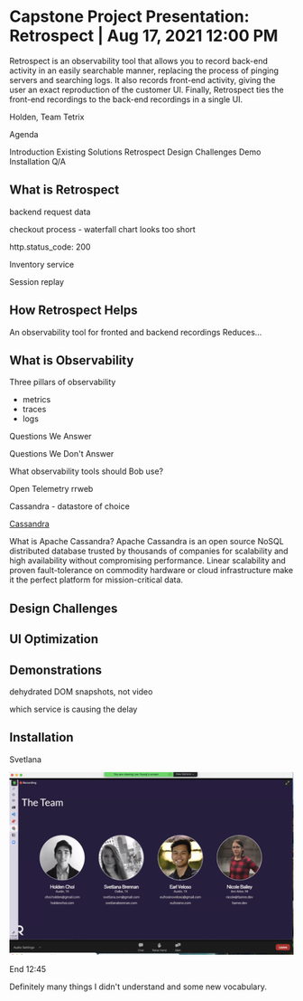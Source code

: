 # Capstone Project Presentation: Retrospect | Aug 17, 2021 12:00 PM

Retrospect is an observability tool that allows you to record back-end activity in an easily searchable manner, replacing the process of pinging servers and searching logs. It also records front-end activity, giving the user an exact reproduction of the customer UI. Finally, Retrospect ties the front-end recordings to the back-end recordings in a single UI.

Holden, Team Tetrix

Agenda

Introduction
Existing Solutions
Retrospect
Design Challenges
Demo
Installation
Q/A

## What is Retrospect

backend request data

checkout process - waterfall chart looks too short

http.status_code: 200

Inventory service

Session replay

## How Retrospect Helps

An observability tool for fronted and backend recordings
Reduces...

## What is Observability

Three pillars of observability

* metrics
* traces
* logs

Questions We Answer

Questions We Don't Answer

What observability tools should Bob use?

Open Telemetry
rrweb

Cassandra - datastore of choice

[Cassandra](https://cassandra.apache.org/_/index.html)

What is Apache Cassandra?
Apache Cassandra is an open source NoSQL distributed database trusted by thousands of companies for scalability and high availability without compromising performance. Linear scalability and proven fault-tolerance on commodity hardware or cloud infrastructure make it the perfect platform for mission-critical data.

## Design Challenges

## UI Optimization

## Demonstrations

dehydrated DOM snapshots, not video

which service is causing the delay

## Installation

Svetlana

![Team](Team.png)

End 12:45

Definitely many things I didn't understand and some new vocabulary.
